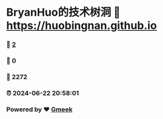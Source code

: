 # BryanHuo的技术树洞 :link: https://huobingnan.github.io 
### :page_facing_up: [2](https://huobingnan.github.io/tag.html) 
### :speech_balloon: 0 
### :hibiscus: 2272 
### :alarm_clock: 2024-06-22 20:58:01 
### Powered by :heart: [Gmeek](https://github.com/Meekdai/Gmeek)
